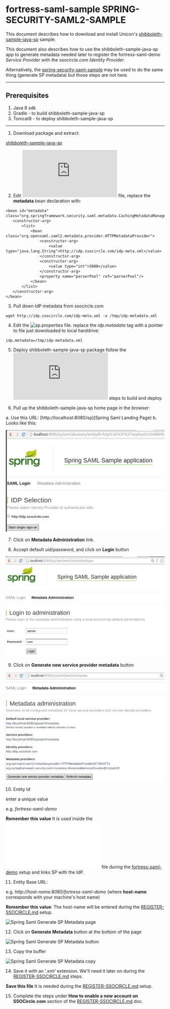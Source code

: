 # fortress-saml-sample SPRING-SECURITY-SAML2-SAMPLE

 This document describes how to download and install Unicon's [shibboleth-sample-java-sp](https://github.com/UniconLabs/shibboleth-sample-java-sp) sample.

 This document also describes how to use the shibboleth-sample-java-sp app to generate metadata needed later to register the fortress-saml-demo *Service Provider* with the ssocircle.com *Identity Provider*.

 Alternatively, the [spring-security-saml-sample](https://github.com/spring-projects/spring-security-saml/tree/master/sample) may be used to do the same thing (generate SP metadata) but those steps are not here.

-------------------------------------------------------------------------------

## Prerequisites
1. Java 8 sdk
2. Gradle - to build shibboleth-sample-java-sp
3. Tomcat8 - to deploy shibboleth-sample-java-sp

-------------------------------------------------------------------------------

1. Download package and extract:

 [shibboleth-sample-java-sp](https://github.com/UniconLabs/shibboleth-sample-java-sp/archive/master.zip)

2. Edit ![securityContext.xml](https://github.com/UniconLabs/shibboleth-sample-java-sp/blob/master/src/main/webapp/WEB-INF/securityContext.xml) file, replace the **metadata** bean declaration with:

 ```
 <bean id="metadata" class="org.springframework.security.saml.metadata.CachingMetadataManager">
    <constructor-arg>
        <list>
            <bean class="org.opensaml.saml2.metadata.provider.HTTPMetadataProvider">
                <constructor-arg>
                    <value type="java.lang.String">http://idp.ssocircle.com/idp-meta.xml</value>
                </constructor-arg>
                <constructor-arg>
                    <value type="int">5000</value>
                </constructor-arg>
                <property name="parserPool" ref="parserPool"/>
            </bean>
        </list>
    </constructor-arg>
 </bean>
 ```

3. Pull down IdP metadata from ssocircle.com

 ```
 wget http://idp.ssocircle.com/idp-meta.xml -o /tmp/idp-metadata.xml
 ```

4. Edit the ![sp.properties](https://github.com/UniconLabs/shibboleth-sample-java-sp/blob/master/src/main/webapp/WEB-INF/sp.properties) file.
 replace the *idp.metadata* tag with a pointer to file just downloaded to local harddrive:

 ```
 idp.metadata=/tmp/idp-metadata.xml
 ```

5. Deploy shibboleth-sample-java-sp package
 follow the ![README.md](https://github.com/UniconLabs/shibboleth-sample-java-sp/blob/master/README.md) steps to build and deploy.

6. Pull up the shibboleth-sample-java-sp home page in the browser:

 a. Use this URL: [http://localhost:8080/sp](Spring Saml Landing Page)
 b. Looks like this:

 ![Spring Saml Landing page](src/main/javadoc/doc-files/Spring-Saml-Landing-Page.png "Landing Page")

7. Click on **Metadata Administration** link.

8. Accept default uid/password, and click on **Login** button

 ![Spring Saml Login page](src/main/javadoc/doc-files/Spring-Saml-Login-Page.png "Login Page")

9. Click on **Generate new service provider metadata** button

 ![Spring Saml Generate SP Metadata page](src/main/javadoc/doc-files/Spring-Saml-Generate-Metadata.png "Generate SP Metadata")

10. Entity Id

 enter a unique value

 e.g. *fortress-saml-demo*

 **Remember this value**  It is used inside the ![securityContext.xml](src/main/webapp/WEB-INF/securityContext.xml) file during the [fortress-saml-demo](README.md) setup and links SP with the IdP.

11. Entity Base URL:

 e.g. *http://host-name:8080/fortress-saml-demo*  (where **host-name** corresponds with your machine's host name)

 **Remember this value**: The host-name will be entered during the [REGISTER-SSOCIRCLE.md](REGISTER-SSOCIRCLE.md) setup.

 ![Spring Saml Generate SP Metadata page](https://github.com/shawnmckinney/fortress-saml-demo/blob/master/src/main/javadoc/doc-files/Spring-Saml-Metadata-Generation-Page.png "Generate SP Metadata Page")

12. Click on **Generate Metadata** button at the bottom of the page

 ![Spring Saml Generate SP Metadata button](https://github.com/shawnmckinney/fortress-saml-demo/blob/master/src/main/javadoc/doc-files/Spring-Saml-Generate-Metadata-Button.png "Generate SP Metadata Button")

13. Copy the buffer

 ![Spring Saml Generate SP Metadata copy](https://github.com/shawnmckinney/fortress-saml-demo/blob/master/src/main/javadoc/doc-files/Spring-Saml-Copy-Metadata.png "Generate SP Metadata Copy")

14. Save it with an '.xml' extension.  We'll need it later on during the [REGISTER-SSOCIRCLE.md](REGISTER-SSOCIRCLE.md) steps.

 **Save this file** It is needed during the [REGISTER-SSOCIRCLE.md](REGISTER-SSOCIRCLE.md) setup.

15. Complete the steps under **How to enable a new account on SSOCircle.com** section of the [REGISTER-SSOCIRCLE.md](REGISTER-SSOCIRCLE.md) doc.